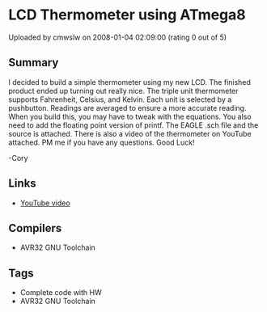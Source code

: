# LCD Thermometer using ATmega8

Uploaded by cmwslw on 2008-01-04 02:09:00 (rating 0 out of 5)

## Summary

I decided to build a simple thermometer using my new LCD. The finished product ended up turning out really nice. The triple unit thermometer supports Fahrenheit, Celsius, and Kelvin. Each unit is selected by a pushbutton. Readings are averaged to ensure a more accurate reading. When you build this, you may have to tweak with the equations. You also need to add the floating point version of printf. The EAGLE .sch file and the source is attached. There is also a video of the thermometer on YouTube attached. PM me if you have any questions. Good Luck!


-Cory

## Links

- [YouTube video](http://youtube.com/watch?v=-KBxpLQ5Tvo)

## Compilers

- AVR32 GNU Toolchain

## Tags

- Complete code with HW
- AVR32 GNU Toolchain
